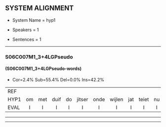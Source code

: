 
## SYSTEM ALIGNMENT

- System Name = hyp1

- Speakers = 1

- Sentences = 1

---

### S06C007M1_3+4LGPseudo

#### (S06C007M1_3+4LGPseudo-words)

- Cor=2.4%	Sub=55.4%	Del=0.0%	Ins=42.2%

|  |  |  |  |  |  |  |  |  |  |  |  |  |  |  |  |  |  |  |  |  |  |  |  |  |  |  |  |  |  |  |  |  |  |  |  |  |  |  |  |  |  |  |  |  |  |  |  |  |  |  |  |  |  |  |  |  |  |  |  |  |  |  |  |  |  |  |  |  |  |  |  |  |  |  |  |  |  |  |  |  |  |  |  |
|:--- |:---:|:---:|:---:|:---:|:---:|:---:|:---:|:---:|:---:|:---:|:---:|:---:|:---:|:---:|:---:|:---:|:---:|:---:|:---:|:---:|:---:|:---:|:---:|:---:|:---:|:---:|:---:|:---:|:---:|:---:|:---:|:---:|:---:|:---:|:---:|:---:|:---:|:---:|:---:|:---:|:---:|:---:|:---:|:---:|:---:|:---:|:---:|:---:|:---:|:---:|:---:|:---:|:---:|:---:|:---:|:---:|:---:|:---:|:---:|:---:|:---:|:---:|:---:|:---:|:---:|:---:|:---:|:---:|:---:|:---:|:---:|:---:|:---:|:---:|:---:|:---:|:---:|:---:|:---:|:---:|:---:|:---:|:---:|
| REF |  |  |  |  |  |  |  |  |  |  |  |  |  | * | ometuif | toejietsen | oonwijlen | jattesiet | nurudien | stoenydaas | * | deuveltek | * | juitonie | gevijdel | sidowaan | spekkeraai | wachteniek | verpierik | nappegreeuw | mantaroen | schielendaspen | crobeklunker | kabbestepen | verwarig |  |  |  |  |  |  |  |  |  |  |  |  |  |  |  |  |  |  |  |  |  |  | ooiebiekje | fandelig | jalekrewen | * | smoralij | zeekvlachine | kanaroe | toineetlijgen | * | meitsegrok | kantelogsten | ondermind | * | choporatie | zennebral | ijraspangen | blottenduuf | * | girdofhaalder | tobbermoeit | poentalschouden | havedil | verbrakkertje | * | gerauwejaak | hapeneren |
| HYP1 | om | met | duif | do | jitser | onde | wijlen | jat | teiet | nu | ru | dien | stoen | das | duivels | teck | ja | tony | gefeidel | cit | don | wan | spek | keai | wachtennik | verpirik | napbereeuw | man | deroden | schilden | taspen | krompekleunker | kam | pastijpen | verwarig | oee | bikja | van | de | lig | janlek | reerd | rewerd | smora | ge | zij | vlag | gisa | kan | daar | oe | ton | gjon | niet | lijgen | net | rok | kantelloog | ster | om | der | mind | chopporti | sine | bral | arespanchen | blod | ten | daf | duf | gier | def | halder | dobermoed | buntal | schouden | haffedil | ver | ekerte | gra | gu | jak | hapeneren |
| EVAL | I | I | I | I | I | I | I | I | I | I | I | I | I | S | S | S | S | S | S | S | S | S | S | S | S | S | S | S | S | S | S | S | S | S |  | I | I | I | I | I | I | I | I | I | I | I | I | I | I | I | I | I | I | I | I | I | I | S | S | S | S | S | S | S | S | S | S | S | S | S | S | S | S | S | S | S | S | S | S | S | S | S |  |
---

---
